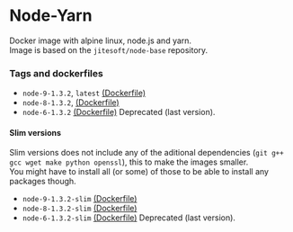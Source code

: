 # Node-Yarn

Docker image with alpine linux, node.js and yarn.  
Image is based on the  `jitesoft/node-base` repository.  

### Tags and dockerfiles

* `node-9-1.3.2`, `latest` [(Dockerfile)](https://github.com/jitesoft/docker-node-yarn/blob/master/Dockerfile)
* `node-8-1.3.2`, [(Dockerfile)](https://github.com/jitesoft/docker-node-yarn/blob/node-8.1.3.2/Dockerfile)
* `node-6-1.3.2` [(Dockerfile)](https://github.com/jitesoft/docker-node-yarn/blob/node-6-1.3.2/Dockerfile) Deprecated (last version).

#### Slim versions

Slim versions does not include any of the aditional dependencies (`git g++ gcc wget make python openssl`), this to make the images smaller.  
You might have to install all (or some) of those to be able to install any packages though.

* `node-9-1.3.2-slim` [(Dockerfile)](https://github.com/jitesoft/docker-node-yarn/blob/node-8-1.3.2-slim/Dockerfile)
* `node-8-1.3.2-slim` [(Dockerfile)](https://github.com/jitesoft/docker-node-yarn/blob/node-8-1.3.2-slim/Dockerfile)
* `node-6-1.3.2-slim` [(Dockerfile)](https://github.com/jitesoft/docker-node-yarn/blob/node-6-1.3.2-slim/Dockerfile) Deprecated (last version).